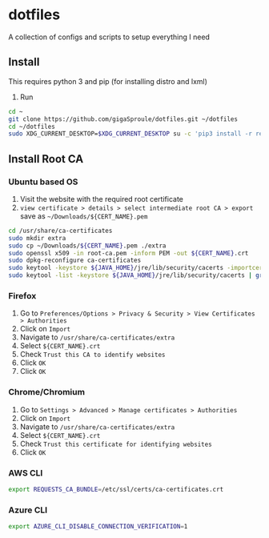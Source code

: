 # dotfiles
A collection of configs and scripts to setup everything I need

## Install
This requires python 3 and pip (for installing distro and lxml)

1. Run

  ```sh
  cd ~
  git clone https://github.com/gigaSproule/dotfiles.git ~/dotfiles
  cd ~/dotfiles
  sudo XDG_CURRENT_DESKTOP=$XDG_CURRENT_DESKTOP su -c 'pip3 install -r requirements.txt && ./install.py [-d | --development | -p | --personal | -s | --server | -v | --vm | -h | --help]'
  ```

## Install Root CA
### Ubuntu based OS
1. Visit the website with the required root certificate
2. `view certificate > details > select intermediate root CA > export` save as `~/Downloads/${CERT_NAME}.pem`

```bash
cd /usr/share/ca-certificates
sudo mkdir extra
sudo cp ~/Downloads/${CERT_NAME}.pem ./extra
sudo openssl x509 -in root-ca.pem -inform PEM -out ${CERT_NAME}.crt
sudo dpkg-reconfigure ca-certificates
sudo keytool -keystore ${JAVA_HOME}/jre/lib/security/cacerts -importcert -alias ${CERT_NAME} -file /usr/share/ca-certificates/extra/${CERT_NAME}.crt
sudo keytool -list -keystore ${JAVA_HOME}/jre/lib/security/cacerts | grep ${CERT_NAME} 
```

### Firefox
1. Go to `Preferences/Options > Privacy & Security > View Certificates > Authorities`
2. Click on `Import`
3. Navigate to `/usr/share/ca-certificates/extra`
4. Select `${CERT_NAME}.crt`
5. Check `Trust this CA to identify websites`
6. Click `OK`
7. Click `OK`

### Chrome/Chromium
1. Go to `Settings > Advanced > Manage certificates > Authorities`
2. Click on `Import`
3. Navigate to `/usr/share/ca-certificates/extra`
4. Select `${CERT_NAME}.crt`
5. Check `Trust this certificate for identifying websites`
6. Click `OK`

### AWS CLI
```bash
export REQUESTS_CA_BUNDLE=/etc/ssl/certs/ca-certificates.crt
```

### Azure CLI
```bash
export AZURE_CLI_DISABLE_CONNECTION_VERIFICATION=1
```
